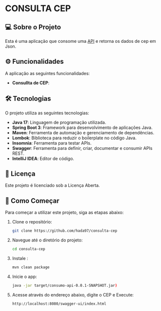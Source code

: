 # CONSULTA CEP

## 💻 Sobre o Projeto

Esta é uma aplicação que consome uma [API](https://viacep.com.br/) e retorna os dados de cep em Json.


## ⚙️ Funcionalidades


A aplicação as seguintes funcionalidades:
- **Consullta de CEP**:


## 🛠 Tecnologias

O projeto utiliza as seguintes tecnologias:
- **Java 17**: Linguagem de programação utilizada.
- **Spring Boot 3**: Framework para desenvolvimento de aplicações Java.
- **Maven**: Ferramenta de automação e gerenciamento de dependências.
- **Lombok**: Biblioteca para reduzir o boilerplate no código Java.
- **Insomnia**: Ferramenta para testar APIs.
- **Swagger**: Ferramenta para definir, criar, documentar e consumir APIs REST.
- **IntelliJ IDEA**: Editor de código.

## 📝 Licença

Este projeto é licenciado sob a Licença Aberta.

## 🚀 Como Começar

Para começar a utilizar este projeto, siga as etapas abaixo:

1. Clone o repositório:
    ```bash
    git clone https://github.com/hada97/consulta-cep
    ```
2. Navegue até o diretório do projeto:
    ```bash
    cd consulta-cep
    ```
3. Instale :
    ```bash
    mvn clean package

    ```
4. Inicie o app:
    ```bash
    java -jar target/consumo-api-0.0.1-SNAPSHOT.jar)

    ```
5. Acesse através do endereço abaixo, digite o CEP e Execute:
    ```bash
    http://localhost:8080/swagger-ui/index.html

    ```
